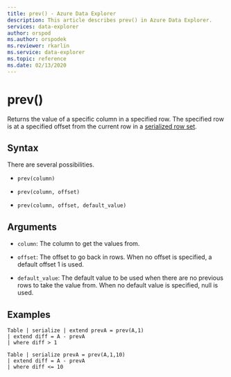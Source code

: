 ```yaml
---
title: prev() - Azure Data Explorer
description: This article describes prev() in Azure Data Explorer.
services: data-explorer
author: orspod
ms.author: orspodek
ms.reviewer: rkarlin
ms.service: data-explorer
ms.topic: reference
ms.date: 02/13/2020
---
```

# prev()

Returns the value of a specific column in a specified row.
The specified row is at a specified offset from the current row in a [serialized row set](./windowsfunctions.md#serialized-row-set).

## Syntax

There are several possibilities.

* `prev(column)`

* `prev(column, offset)`

* `prev(column, offset, default_value)`

## Arguments

* `column`: The column to get the values from.

* `offset`: The offset to go back in rows. When no offset is specified, a default offset 1 is used.

* `default_value`: The default value to be used when there are no previous rows to take the value from. When no default value is specified, null is used.

## Examples

```kusto
Table | serialize | extend prevA = prev(A,1)
| extend diff = A - prevA
| where diff > 1

Table | serialize prevA = prev(A,1,10)
| extend diff = A - prevA
| where diff <= 10
```
